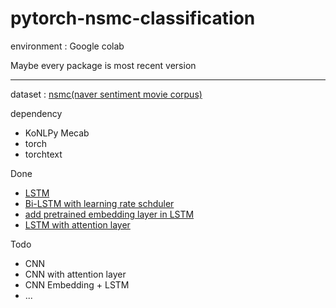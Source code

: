 # pytorch-nsmc-classification

environment : Google colab

Maybe every package is most recent version

---
dataset : [nsmc(naver sentiment movie corpus)](https://github.com/e9t/nsmc)

dependency 
- KoNLPy Mecab
- torch
- torchtext

Done
- [LSTM](https://github.com/HyejinWon/pytorch-nsmc-classification/blob/main/NSMC_Classification.ipynb) 
- [Bi-LSTM with learning rate schduler](https://github.com/HyejinWon/pytorch-nsmc-classification/blob/main/NSMC_Classification_bidirection.ipynb)
- [add pretrained embedding layer in LSTM](https://github.com/HyejinWon/pytorch-nsmc-classification/blob/main/NSMC_Classification_pretrainedEmbedding.ipynb)
- [LSTM with attention layer](https://github.com/HyejinWon/pytorch-nsmc-classification/blob/main/NSMC_Classification_attention.ipynb)


Todo
- CNN
- CNN with attention layer
- CNN Embedding + LSTM
- ...
